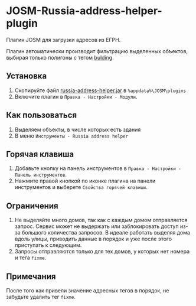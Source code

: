 # JOSM-Russia-address-helper-plugin
Плагин JOSM для загрузки адресов из ЕГРН.

Плагин автоматически производит фильтрацию выделенных объектов, выбирая только полигоны с тегом [bulding](https://wiki.openstreetmap.org/wiki/RU:Key:building).

## Установка

1. Скопируйте файл [russia-address-helper.jar](https://github.com/De-Luxis/JOSM-Russia-address-helper-plugin/releases/latest/download/russia-address-helper.jar) в `%appdata%\JOSM\plugins`
2. Включите плагин в `Правка - Настройки - Модули`. 

## Как пользоваться

1. Выделяем объекты, в числе которых есть здания
2. В меню `Инструменты - Russia address helper`

## Горячая клавиша

1. Добавьте кнопку на панель инструментов в  `Правка - Настройки - Панель инструментов`. 
2. Нажмите правой кнопкой по иконке плагина на панели инструментов и выберете `Свойства горячей клавиши`.

## Ограничения

1. Не выделяйте много домов, так как с каждым домом отправляется запрос. Сервис может не выдержать или заблокировать доступ из-за большого количества запросов. В идеале работать выделяя дома вдоль улицы, приводить данные в порядок и уже после этого приступать к следующим. 
2. Запросы отправляются только для тех домов, у которых нет номера и тега `fixme`.

## Примечания

После того как привели значение адресных тегов в порядок, не забудьте удалить тег `fixme`. 
